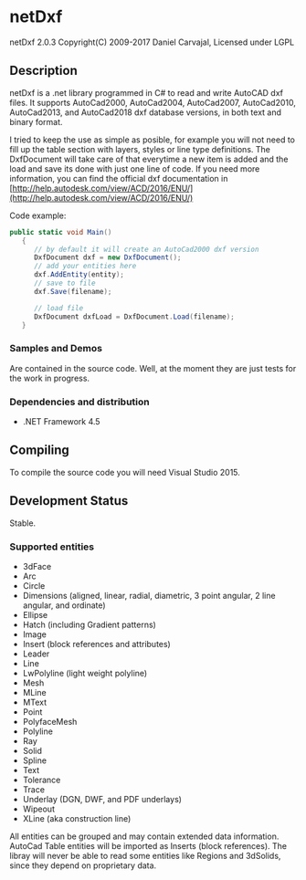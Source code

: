 # netDxf
netDxf 2.0.3 Copyright(C) 2009-2017 Daniel Carvajal, Licensed under LGPL
## Description
netDxf is a .net library programmed in C# to read and write AutoCAD dxf files. It supports AutoCad2000, AutoCad2004, AutoCad2007, AutoCad2010,  AutoCad2013, and AutoCad2018 dxf database versions, in both text and binary format.

I tried to keep the use as simple as posible, for example you will not need to fill up the table section with layers, styles or line type definitions. The DxfDocument will take care of that everytime a new item is added and the load and save its done with just one line of code.
If you need more information, you can find the official dxf documentation in
[http://help.autodesk.com/view/ACD/2016/ENU/](http://help.autodesk.com/view/ACD/2016/ENU/)

Code example:

```c#
public static void Main()
   { 
      // by default it will create an AutoCad2000 dxf version
      DxfDocument dxf = new DxfDocument();
      // add your entities here
      dxf.AddEntity(entity);
      // save to file
      dxf.Save(filename);

      // load file
      DxfDocument dxfLoad = DxfDocument.Load(filename);
   } 
```

### Samples and Demos 
Are contained in the source code.
Well, at the moment they are just tests for the work in progress.
### Dependencies and distribution 
* .NET Framework 4.5
## Compiling
To compile the source code you will need Visual Studio 2015.

## Development Status 
Stable.
### Supported entities
* 3dFace
* Arc
* Circle
* Dimensions (aligned, linear, radial, diametric, 3 point angular, 2 line angular, and ordinate)
* Ellipse
* Hatch (including Gradient patterns)
* Image
* Insert (block references and attributes)
* Leader
* Line
* LwPolyline (light weight polyline)
* Mesh
* MLine
* MText
* Point
* PolyfaceMesh
* Polyline
* Ray
* Solid
* Spline
* Text
* Tolerance
* Trace
* Underlay (DGN, DWF, and PDF underlays)
* Wipeout
* XLine (aka construction line)

All entities can be grouped and may contain extended data information.
AutoCad Table entities will be imported as Inserts (block references).
The libray will never be able to read some entities like Regions and 3dSolids, since they depend on proprietary data.
